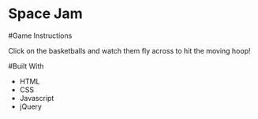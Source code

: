 # Space Jam






#Game Instructions 

Click on the basketballs and watch them fly across to hit the moving hoop!

#Built With 

* HTML 
* CSS 
* Javascript 
* jQuery
